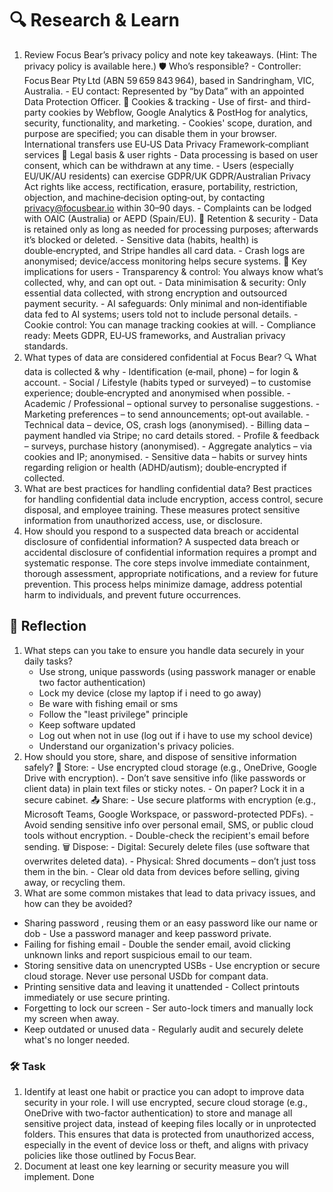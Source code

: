 # 🔍 Research & Learn

1. Review Focus Bear’s privacy policy and note key takeaways. (Hint: The privacy policy is available here.)
   🛡️ Who’s responsible? - Controller: Focus Bear Pty Ltd (ABN 59 659 843 964), based in Sandringham, VIC, Australia. - EU contact: Represented by “by Data” with an appointed Data Protection Officer.
   🍪 Cookies & tracking - Use of first- and third-party cookies by Webflow, Google Analytics & PostHog for analytics, security, functionality, and marketing. - Cookies' scope, duration, and purpose are specified; you can disable them in your browser. International transfers use EU‑US Data Privacy Framework‑compliant services
   🤝 Legal basis & user rights - Data processing is based on user consent, which can be withdrawn at any time. - Users (especially EU/UK/AU residents) can exercise GDPR/UK GDPR/Australian Privacy Act rights like access, rectification, erasure, portability, restriction, objection, and machine‑decision opting‑out, by contacting <privacy@focusbear.io> within 30–90 days. - Complaints can be lodged with OAIC (Australia) or AEPD (Spain/EU).
   💾 Retention & security - Data is retained only as long as needed for processing purposes; afterwards it’s blocked or deleted. - Sensitive data (habits, health) is double‑encrypted, and Stripe handles all card data. - Crash logs are anonymised; device/access monitoring helps secure systems.
   🧠 Key implications for users - Transparency & control: You always know what’s collected, why, and can opt out. - Data minimisation & security: Only essential data collected, with strong encryption and outsourced payment security. - AI safeguards: Only minimal and non‑identifiable data fed to AI systems; users told not to include personal details. - Cookie control: You can manage tracking cookies at will. - Compliance ready: Meets GDPR, EU‑US frameworks, and Australian privacy standards.
2. What types of data are considered confidential at Focus Bear?
   🔍 What data is collected & why - Identification (e‑mail, phone) – for login & account. - Social / Lifestyle (habits typed or surveyed) – to customise experience; double‑encrypted and anonymised when possible. - Academic / Professional – optional survey to personalise suggestions. - Marketing preferences – to send announcements; opt‑out available. - Technical data – device, OS, crash logs (anonymised). - Billing data – payment handled via Stripe; no card details stored. - Profile & feedback – surveys, purchase history (anonymised). - Aggregate analytics – via cookies and IP; anonymised. - Sensitive data – habits or survey hints regarding religion or health (ADHD/autism); double‑encrypted if collected.
3. What are best practices for handling confidential data?
   Best practices for handling confidential data include encryption, access control, secure disposal, and employee training. These measures protect sensitive information from unauthorized access, use, or disclosure.
4. How should you respond to a suspected data breach or accidental disclosure of confidential information?
   A suspected data breach or accidental disclosure of confidential information requires a prompt and systematic response. The core steps involve immediate containment, thorough assessment, appropriate notifications, and a review for future prevention. This process helps minimize damage, address potential harm to individuals, and prevent future occurrences.

## 📝 Reflection

1. What steps can you take to ensure you handle data securely in your daily tasks?
   - Use strong, unique passwords (using passwork manager or enable two factor authentication)
   - Lock my device (close my laptop if i need to go away)
   - Be ware with fishing email or sms
   - Follow the "least privilege" principle
   - Keep software updated
   - Log out when not in use (log out if i have to use my school device)
   - Understand our organization's privacy policies.
2. How should you store, share, and dispose of sensitive information safely?
   🔐 Store: - Use encrypted cloud storage (e.g., OneDrive, Google Drive with encryption). - Don’t save sensitive info (like passwords or client data) in plain text files or sticky notes. - On paper? Lock it in a secure cabinet.
   📤 Share: - Use secure platforms with encryption (e.g., Microsoft Teams, Google Workspace, or password-protected PDFs). - Avoid sending sensitive info over personal email, SMS, or public cloud tools without encryption. - Double-check the recipient's email before sending.
   🗑 Dispose: - Digital: Securely delete files (use software that overwrites deleted data). - Physical: Shred documents – don’t just toss them in the bin. - Clear old data from devices before selling, giving away, or recycling them.
3. What are some common mistakes that lead to data privacy issues, and how can they be avoided?

- Sharing password , reusing them or an easy password like our name or dob - Use a password manager and keep password private.
- Failing for fishing email - Double the sender email, avoid clicking unknown links and report suspicious email to our team.
- Storing sensitive data on unencrypted USBs - Use encryption or secure cloud storage. Never use personal USDb for compant data.
- Printing sensitive data and leaving it unattended - Collect printouts immediately or use secure printing.
- Forgetting to lock our screen - Ser auto-lock timers and manually lock my screen when away.
- Keep outdated or unused data - Regularly audit and securely delete what's no longer needed.

### 🛠️ Task

1. Identify at least one habit or practice you can adopt to improve data security in your role.
   I will use encrypted, secure cloud storage (e.g., OneDrive with two-factor authentication) to store and manage all sensitive project data, instead of keeping files locally or in unprotected folders.
   This ensures that data is protected from unauthorized access, especially in the event of device loss or theft, and aligns with privacy policies like those outlined by Focus Bear.
2. Document at least one key learning or security measure you will implement.
   Done

